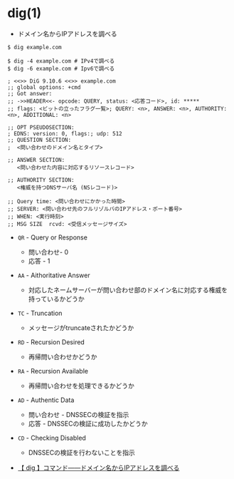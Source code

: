 # dig(1)
- ドメイン名からIPアドレスを調べる

```
$ dig example.com

$ dig -4 example.com # IPv4で調べる
$ dig -6 example.com # Ipv6で調べる
```

```
; <<>> DiG 9.10.6 <<>> example.com
;; global options: +cmd
;; Got answer:
;; ->>HEADER<<- opcode: QUERY, status: <応答コード>, id: *****
;; flags: <ビットの立ったフラグ一覧>; QUERY: <n>, ANSWER: <n>, AUTHORITY: <n>, ADDITIONAL: <n>

;; OPT PSEUDOSECTION:
; EDNS: version: 0, flags:; udp: 512
;; QUESTION SECTION:
;  <問い合わせのドメイン名とタイプ>

;; ANSWER SECTION:
   <問い合わせた内容に対応するリソースレコード>

;; AUTHORITY SECTION:
   <権威を持つDNSサーバ名 (NSレコード)>

;; Query time: <問い合わせにかかった時間>
;; SERVER: <問い合わせ先のフルリゾルバのIPアドレス・ポート番号>
;; WHEN: <実行時刻>
;; MSG SIZE  rcvd: <受信メッセージサイズ>
```

- `QR` - Query or Response
  - 問い合わせ- 0
  - 応答 - 1
- `AA` - Aithoritative Answer
  - 対応したネームサーバーが問い合わせ部のドメイン名に対応する権威を持っているかどうか
- `TC` - Truncation

  - メッセージがtruncateされたかどうか
- `RD` - Recursion Desired
  - 再帰問い合わせかどうか
- `RA` - Recursion Available
  - 再帰問い合わせを処理できるかどうか
- `AD` - Authentic Data
  - 問い合わせ - DNSSECの検証を指示
  - 応答 - DNSSECの検証に成功したかどうか
- `CD` - Checking Disabled
  - DNSSECの検証を行わないことを指示

- [【 dig 】コマンド――ドメイン名からIPアドレスを調べる](https://atmarkit.itmedia.co.jp/ait/articles/1711/09/news020.html)
